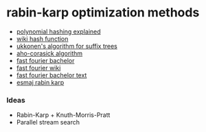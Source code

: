 # rabin-karp optimization methods

* [polynomial hashing explained](https://medium.com/swlh/rabin-karp-algorithm-using-polynomial-hashing-and-modular-arithmetic-437627b37db6)
* [wiki hash function](https://en.wikipedia.org/wiki/Rabin–Karp_algorithm#Hash_function_used)
* [ukkonen's algorithm for suffix trees](https://en.wikipedia.org/wiki/Ukkonen%27s_algorithm)
* [aho-corasick algorithm](https://en.wikipedia.org/wiki/Aho–Corasick_algorithm)
* [fast fourier bachelor](https://ela.kpi.ua/bitstream/123456789/26990/12/Stepaniuk_magistr.pdf)
* [fast fourier wiki](https://en.wikipedia.org/wiki/Fast_Fourier_transform)
* [fast fourier bachelor text](https://ela.kpi.ua/handle/123456789/36719)
* [esmaj rabin karp](https://www-igm.univ-mlv.fr/~lecroq/string/node5.html)

### Ideas

* Rabin-Karp + Knuth-Morris-Pratt
* Parallel stream search
